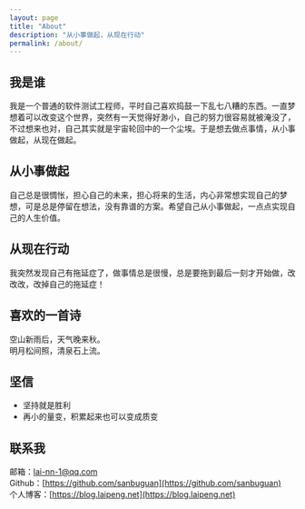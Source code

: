 ```yaml
---
layout: page
title: "About"
description: "从小事做起，从现在行动"
permalink: /about/
---
```




## 我是谁

我是一个普通的软件测试工程师，平时自己喜欢捣鼓一下乱七八糟的东西。一直梦想着可以改变这个世界，突然有一天觉得好渺小，自己的努力很容易就被淹没了，不过想来也对，自己其实就是宇宙轮回中的一个尘埃。于是想去做点事情，从小事做起，从现在做起。

## 从小事做起

自己总是很惆怅，担心自己的未来，担心将来的生活，内心非常想实现自己的梦想，可是总是停留在想法，没有靠谱的方案。希望自己从小事做起，一点点实现自己的人生价值。

## 从现在行动

我突然发现自己有拖延症了，做事情总是很慢，总是要拖到最后一刻才开始做，改改改，改掉自己的拖延症！

## 喜欢的一首诗
空山新雨后，天气晚来秋。  
明月松间照，清泉石上流。





## 坚信

* 坚持就是胜利
* 再小的量变，积累起来也可以变成质变


## 联系我

邮箱：lai-nn-1@qq.com   
Github：[https://github.com/sanbuguan](https://github.com/sanbuguan)    
个人博客：[https://blog.laipeng.net](https://blog.laipeng.net)


